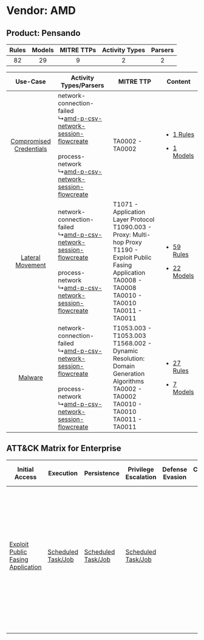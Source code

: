 Vendor: AMD
===========
Product: Pensando
-----------------
| Rules | Models | MITRE TTPs | Activity Types | Parsers |
|:-----:|:------:|:----------:|:--------------:|:-------:|
|  82   |   29   |     9      |       2        |    2    |

|    Use-Case    | Activity Types/Parsers    | MITRE TTP    | Content    |
|:----:| ---- | ---- | ---- |
| [Compromised Credentials](../../../UseCases/uc_compromised_credentials.md) |  network-connection-failed<br> ↳[amd-p-csv-network-session-flowcreate](Ps/pC_amdpcsvnetworksessionflowcreate.md)<br><br> process-network<br> ↳[amd-p-csv-network-session-flowcreate](Ps/pC_amdpcsvnetworksessionflowcreate.md)<br> | TA0002 - TA0002<br>    | [<ul><li>1 Rules</li></ul><ul><li>1 Models</li></ul>](RM/r_m_amd_pensando_Compromised_Credentials.md) |
|        [Lateral Movement](../../../UseCases/uc_lateral_movement.md)        |  network-connection-failed<br> ↳[amd-p-csv-network-session-flowcreate](Ps/pC_amdpcsvnetworksessionflowcreate.md)<br><br> process-network<br> ↳[amd-p-csv-network-session-flowcreate](Ps/pC_amdpcsvnetworksessionflowcreate.md)<br> | T1071 - Application Layer Protocol<br>T1090.003 - Proxy: Multi-hop Proxy<br>T1190 - Exploit Public Fasing Application<br>TA0008 - TA0008<br>TA0010 - TA0010<br>TA0011 - TA0011<br> | [<ul><li>59 Rules</li></ul><ul><li>22 Models</li></ul>](RM/r_m_amd_pensando_Lateral_Movement.md)      |
|    [Malware](../../../UseCases/uc_malware.md)    |  network-connection-failed<br> ↳[amd-p-csv-network-session-flowcreate](Ps/pC_amdpcsvnetworksessionflowcreate.md)<br><br> process-network<br> ↳[amd-p-csv-network-session-flowcreate](Ps/pC_amdpcsvnetworksessionflowcreate.md)<br> | T1053.003 - T1053.003<br>T1568.002 - Dynamic Resolution: Domain Generation Algorithms<br>TA0002 - TA0002<br>TA0010 - TA0010<br>TA0011 - TA0011<br>    | [<ul><li>27 Rules</li></ul><ul><li>7 Models</li></ul>](RM/r_m_amd_pensando_Malware.md)    |

ATT&CK Matrix for Enterprise
----------------------------
| Initial Access                                                                         | Execution                                                               | Persistence                                                             | Privilege Escalation                                                    | Defense Evasion | Credential Access | Discovery | Lateral Movement | Collection | Command and Control                                                                                                                                                                                                                                                                                                                                                                                      | Exfiltration | Impact |
| -------------------------------------------------------------------------------------- | ----------------------------------------------------------------------- | ----------------------------------------------------------------------- | ----------------------------------------------------------------------- | --------------- | ----------------- | --------- | ---------------- | ---------- | -------------------------------------------------------------------------------------------------------------------------------------------------------------------------------------------------------------------------------------------------------------------------------------------------------------------------------------------------------------------------------------------------------- | ------------ | ------ |
| [Exploit Public Fasing Application](https://attack.mitre.org/techniques/T1190)<br><br> | [Scheduled Task/Job](https://attack.mitre.org/techniques/T1053)<br><br> | [Scheduled Task/Job](https://attack.mitre.org/techniques/T1053)<br><br> | [Scheduled Task/Job](https://attack.mitre.org/techniques/T1053)<br><br> |                 |                   |           |                  |            | [Dynamic Resolution](https://attack.mitre.org/techniques/T1568)<br><br>[Dynamic Resolution: Domain Generation Algorithms](https://attack.mitre.org/techniques/T1568/002)<br><br>[Proxy: Multi-hop Proxy](https://attack.mitre.org/techniques/T1090/003)<br><br>[Application Layer Protocol](https://attack.mitre.org/techniques/T1071)<br><br>[Proxy](https://attack.mitre.org/techniques/T1090)<br><br> |              |        |